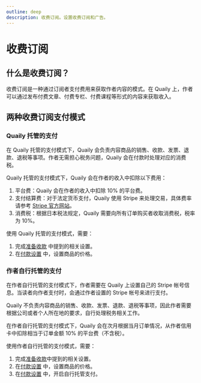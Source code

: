```yaml
---
outline: deep
description: 收费订阅。设置收费订阅和广告。
---
```


# 收费订阅

## 什么是收费订阅？

收费订阅是一种通过订阅者支付费用来获取作者内容的模式。在 Quaily 上，作者可以通过发布付费文章、付费专栏、付费课程等形式的内容来获取收入。

## 两种收费订阅支付模式

### Quaily 托管的支付

在 Quaily 托管的支付模式下，Quaily 会负责内容商品的销售、收款、发票、退款、退税等事项。作者无需担心税务问题，Quaily 会在付款时处理对应的消费税。

Quaily 托管的支付模式下，Quaily 会在作者的收入中扣除以下费用：

1. 平台费：Quaily 会在作者的收入中扣除 10% 的平台费。
2. 支付结算费：对于法定货币支付，Quaily 使用 Stripe 来处理交易，具体费率请参考 [Stripe 官方网站](https://stripe.com/en-jp/pricing)。
3. 消费税：根据日本税法规定，Quaily 需要向所有订单购买者收取消费税，税率为 10%。

使用 Quaily 托管的支付模式，需要：

1. 完成[准备收款](./monetization.md) 中提到的相关设置。
2. 在[付款设置](./payment-settings.md) 中，设置商品的价格。

### 作者自行托管的支付

在作者自行托管的支付模式下，作者需要在 Quaily 上设置自己的 Stripe 帐号信息。当读者向作者支付时，会通过作者设置的 Stripe 帐号来进行支付。

Quaily 不负责内容商品的销售、收款、发票、退款、退税等事项，因此作者需要根据公司或者个人所在地的要求，自行处理税务相关工作。

在作者自行托管的支付模式下，Quaily 会在次月根据当月订单情况，从作者信用卡中扣除相当于订单金额 10% 的平台费（不含税）。

使用作者自行托管的支付模式，需要：

1. 完成[准备收款](./monetization.md)中提到的相关设置。
2. 在[付款设置](./payment-settings.md) 中，设置商品的价格。
3. 在[付款设置](./payment-settings.md) 中，开启自行托管支付。
